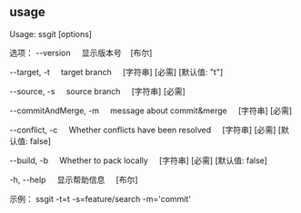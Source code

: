 
## usage
Usage: ssgit [options]

选项：
  --version   &nbsp; &nbsp;       显示版本号  &nbsp; &nbsp;[布尔]

  --target, -t    &nbsp; &nbsp;       target branch &nbsp; &nbsp;   [字符串] [必需] [默认值: "t"]
  
  --source, -s    &nbsp; &nbsp;       source branch  &nbsp; &nbsp;  [字符串] [必需]

  --commitAndMerge, -m  &nbsp; &nbsp;    message about commit&merge  &nbsp; &nbsp;   [字符串] [必需]

  --conflict, -c    &nbsp; &nbsp;     Whether conflicts have been resolved  &nbsp; &nbsp; [字符串] [必需] [默认值: false]

  --build, -b    &nbsp; &nbsp;        Whether to pack locally  &nbsp; &nbsp; [字符串] [必需] [默认值: false]

  -h, --help     &nbsp; &nbsp;        显示帮助信息  &nbsp; &nbsp;  [布尔]

示例：
  ssgit -t=t -s=feature/search -m='commit'



